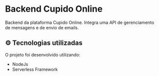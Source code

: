 # Backend Cupido Online

Backend da plataforma Cupido Online.
Integra uma API de gerenciamento de mensagens e de envio de emails.

## ⚙️ Tecnologias utilizadas

O projeto foi desenvolvido utilizando:

- NodeJs
- Serverless Framework
